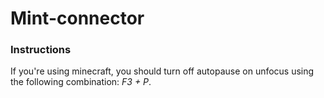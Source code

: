 # Mint-connector

### Instructions

If you're using minecraft, you should turn off autopause on unfocus using the following combination: *F3 + P*.